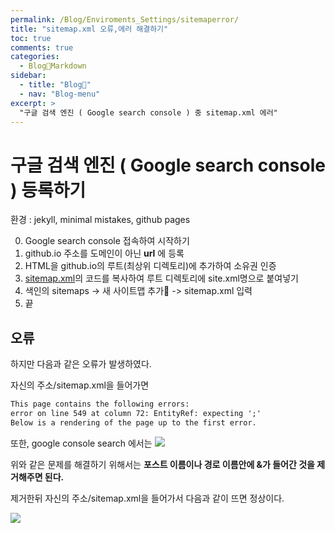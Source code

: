 ```yaml
---
permalink: /Blog/Enviroments_Settings/sitemaperror/
title: "sitemap.xml 오류,에러 해결하기"
toc: true
comments: true
categories:
  - Blog🐨Markdown
sidebar:
  - title: "Blog🐨"
  - nav: "Blog-menu"
excerpt: >
  "구글 검색 엔진 ( Google search console ) 중 sitemap.xml 에러"
---
```



# 구글 검색 엔진 ( Google search console ) 등록하기
환경 : jekyll, minimal mistakes, github pages

0. Google search console 접속하여 시작하기
1. github.io 주소를 도메인이 아닌 **url** 에 등록
2. HTML을 github.io의 루트(최상위 디렉토리)에 추가하여 소유권 인증
3. [sitemap.xml](https://github.com/wayhome25/wayhome25.github.io/blob/master/sitemap.xml)의 코드를 복사하여 루트 디렉토리에 site.xml명으로 붙여넣기
4. 색인의 sitemaps -> 새 사이트맵 추가 -> sitemap.xml 입력
5. 끝



## 오류
하지만 다음과 같은 오류가 발생하였다.

자신의 주소/sitemap.xml을 들어가면

```html
This page contains the following errors:
error on line 549 at column 72: EntityRef: expecting ';'
Below is a rendering of the page up to the first error.
```

또한, google console search 에서는
![]({{site.baseurl}}/assets/images/blog/site.png)


위와 같은 문제를 해결하기 위해서는 **포스트 이름이나 경로 이름안에 &가 들어간 것을 제거해주면 된다.**

제거한뒤 자신의 주소/sitemap.xml을 들어가서 다음과 같이 뜨면 정상이다.




![]({{site.baseurl}}/assets/images/blog/site2.png)